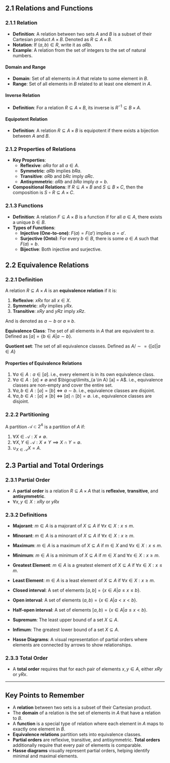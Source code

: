 ## 2.1 Relations and Functions
### 2.1.1 Relation
- **Definition**: A relation between two sets $A$ and $B$ is a subset of their Cartesian product $A \times B$. Denoted as $R \subseteq A \times B$.
- **Notation**: If $(a, b) \in R$, write it as $a R b$.
- **Example**: A relation from the set of integers to the set of natural numbers.

#### Domain and Range
- **Domain**: Set of all elements in $A$ that relate to some element in $B$.
- **Range**: Set of all elements in $B$ related to at least one element in $A$.

#### Inverse Relation
- **Definition**: For a relation $R \subseteq A \times B$, its inverse is $R^{-1} \subseteq B \times A$.

#### Equipotent Relation
- **Definition**: A relation $R \subseteq A \times B$ is equipotent if there exists a bijection between $A$ and $B$.

### 2.1.2 Properties of Relations
- **Key Properties**:
  - **Reflexive**: $aRa$ for all $a \in A$.
  - **Symmetric**: $aRb$ implies $bRa$.
  - **Transitive**: $aRb$ and $bRc$ imply $aRc$.
  - **Antisymmetric**: $aRb$ and $bRa$ imply $a = b$.
- **Compositional Relations**: If $R \subseteq A \times B$ and $S \subseteq B \times C$, then the composition is $S \circ R \subseteq A \times C$.
### 2.1.3 Functions
- **Definition**: A relation $F \subseteq A \times B$ is a function if for all $a \in A$, there exists a unique $b \in B$.
- **Types of Functions**:
  - **Injective (One-to-one)**: $F(a) = F(a')$ implies $a = a'$.
  - **Surjective (Onto)**: For every $b \in B$, there is some $a \in A$ such that $F(a) = b$.
  - **Bijective**: Both injective and surjective.

## 2.2 Equivalence Relations
### 2.2.1 Definition
A relation $R \subseteq A \times A$ is an **equivalence relation** if it is:
1. **Reflexive**: $x R x$ for all $x \in X$.
2. **Symmetric**: $x R y$ implies $y R x$.
3. **Transitive**: $x R y$ and $y R z$ imply $x R z$.

And is denoted as $a \sim b$ or $a \equiv b$.

**Equivalence Class**: The set of all elements in $A$ that are equivalent to $a$. Defined as $[a] = \{b \in A | a \sim b\}$.

**Quotient set**: The set of all equivalence classes. Defined as $A / \sim = \{[a] | a \in A\}$

#### Properties of Equivalence Relations
1) $\forall a \in A: a \in [a]$. 
    i.e., every element is in its own equivalence class.
2) $\forall a \in A: [a] \neq \emptyset$ and $\bigcup\limits_{a \in A} [a] = A$.
    i.e., equivalence classes are non-empty and cover the entire set.
3) $\forall a,b \in A: [a] = [b] \iff a \sim b$.
    i.e., equivalence classes are disjoint.
4) $\forall a,b \in A: [a] \neq [b] \iff [a] \cap [b] = \emptyset$.
    i.e., equivalence classes are disjoint.

### 2.2.2 Partitioning
A partition $\mathscr{A} \subset 2^A$ is a partition of $A$ if:
1) $\forall X \in \mathscr{A}: X \neq \emptyset$.
2) $\forall X, Y \in \mathscr{A}: X \neq Y \implies X \cap Y = \emptyset$.
3) $\cup_{X \in \mathscr{A}} X = A$.

## 2.3 Partial and Total Orderings
### 2.3.1 Partial Order
- A **partial order** is a relation $R \subseteq A \times A$ that is **reflexive**, **transitive**, and **antisymmetric**.
- $\forall x,y \in X: xRy \text{ or } yRx$ 

### 2.3.2 Definitions
- **Majorant**: $m \in A$ is a majorant of $X \subseteq A$ if $\forall x \in X: x \leq m$.
- **Minorant**: $m \in A$ is a minorant of $X \subseteq A$ if $\forall x \in X: x \geq m$.
- **Maximum**: $m \in A$ is a maximum of $X \subseteq A$ if $m \in X$ and $\forall x \in X: x \leq m$.
- **Minimum**: $m \in A$ is a minimum of $X \subseteq A$ if $m \in X$ and $\forall x \in X: x \geq m$.
- **Greatest Element**: $m \in A$ is a greatest element of $X \subseteq A$ if $\forall x \in X: x \leq m$.
- **Least Element**: $m \in A$ is a least element of $X \subseteq A$ if $\forall x \in X: x \geq m$.

- **Closed interval**: A set of elements $[a, b] = \{x \in A | a \leq x \leq b\}$.
- **Open interval**: A set of elements $(a, b) = \{x \in A | a < x < b\}$.
- **Half-open interval**: A set of elements $[a, b) = \{x \in A | a \leq x < b\}$.

- **Supremum**: The least upper bound of a set $X \subseteq A$.
- **Infimum**: The greatest lower bound of a set $X \subseteq A$.

- **Hasse Diagrams**: A visual representation of partial orders where elements are connected by arrows to show relationships.

### 2.3.3 Total Order
- A **total order** requires that for each pair of elements $x, y \in A$, either $x R y$ or $y R x$.

---

## Key Points to Remember

- A **relation** between two sets is a subset of their Cartesian product.
- The **domain** of a relation is the set of elements in $A$ that have a relation to $B$.
- A **function** is a special type of relation where each element in $A$ maps to exactly one element in $B$.
- **Equivalence relations** partition sets into equivalence classes.
- **Partial orders** are reflexive, transitive, and antisymmetric. **Total orders** additionally require that every pair of elements is comparable.
- **Hasse diagrams** visually represent partial orders, helping identify minimal and maximal elements.